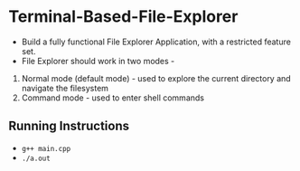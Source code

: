 # Terminal-Based-File-Explorer
- Build a fully functional File Explorer Application, with a restricted feature set.
- File Explorer should work in two modes -
1. Normal mode (default mode) - used to explore the current directory and navigate the filesystem
2. Command mode - used to enter shell commands
## Running Instructions
- ```g++ main.cpp```
- ```./a.out```
